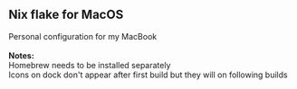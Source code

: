 ## Nix flake for MacOS

Personal configuration for my MacBook \
\
**Notes:** \
Homebrew needs to be installed separately \
Icons on dock don't appear after first build but they will on following builds
